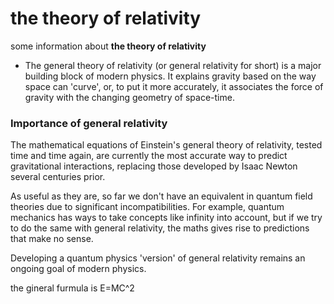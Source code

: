# the theory of relativity

some information about **the theory of relativity**


*  The general theory of relativity (or general relativity for short) is a major building block of modern physics. 
It explains gravity based on the way space can 'curve', or, to put it more accurately, it associates the force of gravity with the changing geometry of space-time.

### Importance of general relativity
The mathematical equations of Einstein's general theory of relativity, tested time and time again, are currently the most accurate way to predict gravitational interactions, replacing those developed by Isaac Newton several centuries prior.

As useful as they are, so far we don't have an equivalent in quantum field theories due to significant incompatibilities. For example, quantum mechanics has ways to take concepts like infinity into account, but if we try to do the same with general relativity, the maths gives rise to predictions that make no sense.

Developing a quantum physics 'version' of general relativity remains an ongoing goal of modern physics.

the gineral furmula is E=MC^2

